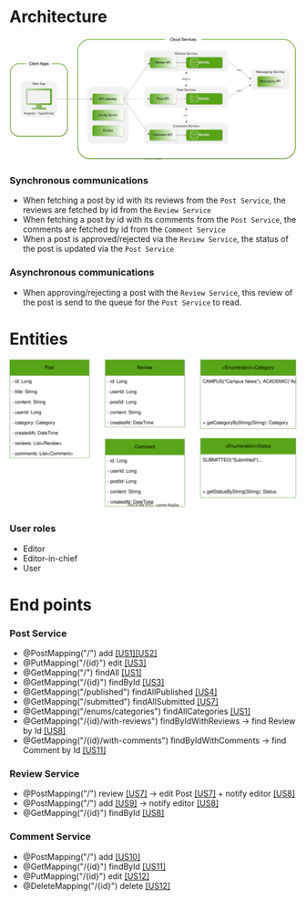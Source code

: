 # Architecture
![Architecture](https://github.com/pxlit-projects/project-Su-zenGeurtsPXL-1/blob/main/architecture/architecture.drawio.svg)

### Synchronous communications
- When fetching a post by id with its reviews from the `Post Service`, the reviews are fetched by id from the `Review Service`
- When fetching a post by id with its comments from the `Post Service`, the comments are fetched by id from the `Comment Service`
- When a post is approved/rejected via the `Review Service`, the status of the post is updated via the `Post Service`

### Asynchronous communications
- When approving/rejecting a post with the `Review Service`, this review of the post is send to the queue for the `Post Service` to read.

# Entities
![UML Diagram of enitities](https://github.com/pxlit-projects/project-Su-zenGeurtsPXL-1/blob/main/architecture/entities.drawio.svg)

### User roles
- Editor
- Editor-in-chief
- User

# End points
### Post Service
- @PostMapping("/") add [[US1]](https://github.com/pxlit-projects/project-Su-zenGeurtsPXL-1/issues/2)[[US2]](https://github.com/pxlit-projects/project-Su-zenGeurtsPXL-1/issues/4)
- @PutMapping("/{id}") edit [[US3]](https://github.com/pxlit-projects/project-Su-zenGeurtsPXL-1/issues/5)
- @GetMapping("/") findAll [[US1]](https://github.com/pxlit-projects/project-Su-zenGeurtsPXL-1/issues/2)
- @GetMapping("/{id}") findById [[US3]](https://github.com/pxlit-projects/project-Su-zenGeurtsPXL-1/issues/5)
- @GetMapping("/published") findAllPublished [[US4]](https://github.com/pxlit-projects/project-Su-zenGeurtsPXL-1/issues/6)
- @GetMapping("/submitted") findAllSubmitted [[US7]](https://github.com/pxlit-projects/project-Su-zenGeurtsPXL-1/issues/8)
- @GetMapping("/enums/categories") findAllCategories [[US1]](https://github.com/pxlit-projects/project-Su-zenGeurtsPXL-1/issues/2)
- @GetMapping("/{id}/with-reviews") findByIdWithReviews &rarr; find Review by Id [[US8]](https://github.com/pxlit-projects/project-Su-zenGeurtsPXL-1/issues/9)
- @GetMapping("/{id}/with-comments") findByIdWithComments &rarr; find Comment by Id [[US11]](https://github.com/pxlit-projects/project-Su-zenGeurtsPXL-1/issues/12)

### Review Service
- @PostMapping("/") review [[US7]](https://github.com/pxlit-projects/project-Su-zenGeurtsPXL-1/issues/8) &rarr; edit Post [[US7]](https://github.com/pxlit-projects/project-Su-zenGeurtsPXL-1/issues/8) + notify editor [[US8]](https://github.com/pxlit-projects/project-Su-zenGeurtsPXL-1/issues/9)
- @PostMapping("/") add [[US9]](https://github.com/pxlit-projects/project-Su-zenGeurtsPXL-1/issues/10) &rarr; notify editor [[US8]](https://github.com/pxlit-projects/project-Su-zenGeurtsPXL-1/issues/9)
- @GetMapping("/{id}") findById [[US8]](https://github.com/pxlit-projects/project-Su-zenGeurtsPXL-1/issues/9)

### Comment Service
- @PostMapping("/") add [[US10]](https://github.com/pxlit-projects/project-Su-zenGeurtsPXL-1/issues/11)
- @GetMapping("/{id}") findById [[US11]](https://github.com/pxlit-projects/project-Su-zenGeurtsPXL-1/issues/12)
- @PutMapping("/{id}") edit [[US12]](https://github.com/pxlit-projects/project-Su-zenGeurtsPXL-1/issues/13)
- @DeleteMapping("/{id}") delete [[US12]](https://github.com/pxlit-projects/project-Su-zenGeurtsPXL-1/issues/13)
